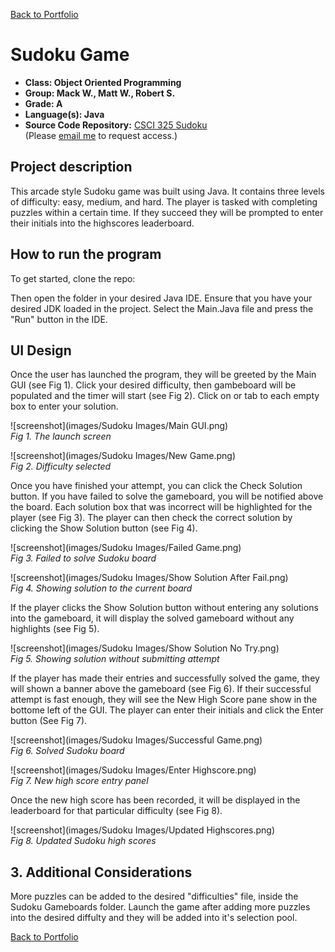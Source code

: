 [Back to Portfolio](./)

Sudoku Game
===============

-   **Class: Object Oriented Programming** 
-   **Group: Mack W., Matt W., Robert S.** 
-   **Grade: A** 
-   **Language(s): Java** 
-   **Source Code Repository:** [CSCI 325 Sudoku](https://github.com/rbsquires/CSCI-325-Sudoku)  
    (Please [email me](mailto:rbsquires@csustudent.net?subject=GitHub%20Access) to request access.)

## Project description

This arcade style Sudoku game was built using Java. It contains three levels of difficulty: easy, medium, and hard. The player is tasked with completing puzzles within a certain time. If they succeed they will be prompted to enter their initials into the highscores leaderboard.

## How to run the program


To get started, clone the repo:

Then open the folder in your desired Java IDE. Ensure that you have your desired JDK loaded in the project. Select the Main.Java file and press the "Run" button in the IDE.

## UI Design

Once the user has launched the program, they will be greeted by the Main GUI (see Fig 1). Click your desired difficulty, then gambeboard will be populated and the timer will start (see Fig 2). Click on or tab to each empty box to enter your solution.

![screenshot](images/Sudoku Images/Main GUI.png)  
*Fig 1. The launch screen*

![screenshot](images/Sudoku Images/New Game.png)  
*Fig 2. Difficulty selected*

Once you have finished your attempt, you can click the Check Solution button. If you have failed to solve the gameboard, you will be notified above the board. Each solution box that was incorrect will be highlighted for the player (see Fig 3). The player can then check the correct solution by clicking the Show Solution button (see Fig 4).

![screenshot](images/Sudoku Images/Failed Game.png)  
*Fig 3. Failed to solve Sudoku board*

![screenshot](images/Sudoku Images/Show Solution After Fail.png)  
*Fig 4. Showing solution to the current board*

If the player clicks the Show Solution button without entering any solutions into the gameboard, it will display the solved gameboard without any highlights (see Fig 5).

![screenshot](images/Sudoku Images/Show Solution No Try.png)  
*Fig 5. Showing solution without submitting attempt*

If the player has made their entries and successfully solved the game, they will shown a banner above the gameboard (see Fig 6). If their successful attempt is fast enough, they will see the New High Score pane show in the bottome left of the GUI. The player can enter their initials and click the Enter button (See Fig 7).

![screenshot](images/Sudoku Images/Successful Game.png)  
*Fig 6. Solved Sudoku board*

![screenshot](images/Sudoku Images/Enter Highscore.png)  
*Fig 7. New high score entry panel*

Once the new high score has been recorded, it will be displayed in the leaderboard for that particular difficulty (see Fig 8).

![screenshot](images/Sudoku Images/Updated Highscores.png)  
*Fig 8. Updated Sudoku high scores*

## 3. Additional Considerations

More puzzles can be added to the desired "difficulties" file, inside the Sudoku Gameboards folder. Launch the game after adding more puzzles into the desired diffulty and they will be added into it's selection pool.

[Back to Portfolio](./)
